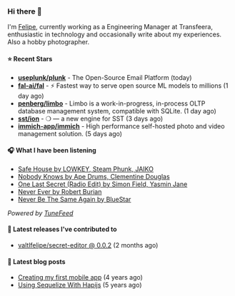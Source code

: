 ### Hi there 👋

I'm [Felipe](https://felipevm.com), currently working as a Engineering Manager at Transfeera, enthusiastic in technology and occasionally write about my experiences. Also a hobby photographer.

#### ⭐ Recent Stars
- **[useplunk/plunk](https://github.com/useplunk/plunk)** - The Open-Source Email Platform (today)
- **[fal-ai/fal](https://github.com/fal-ai/fal)** - ⚡ Fastest way to serve open source ML models to millions (1 day ago)
- **[penberg/limbo](https://github.com/penberg/limbo)** - Limbo is a work-in-progress, in-process OLTP database management system, compatible with SQLite. (1 day ago)
- **[sst/ion](https://github.com/sst/ion)** - ❍ — a new engine for SST (3 days ago)
- **[immich-app/immich](https://github.com/immich-app/immich)** - High performance self-hosted photo and video management solution. (5 days ago)

#### 🎧 What I have been listening
- [Safe House by LOWKEY, Steam Phunk, JAIKO](https://open.spotify.com/track/09fYMdR8lPHQKgyQ2URs7a)
- [Nobody Knows by Ape Drums, Clementine Douglas](https://open.spotify.com/track/3vF2wvLHg3QK1MwqeiUOUb)
- [One Last Secret (Radio Edit) by Simon Field, Yasmin Jane](https://open.spotify.com/track/1LMQeE7wuTm2bcadZkWYYu)
- [Never Ever by Robert Burian](https://open.spotify.com/track/5w9I2F2fzgqkeQ2xQDMlsz)
- [Never Be The Same Again by BlueStar](https://open.spotify.com/track/1ilT0hMNhuh8mqR6PmdxwO)

_Powered by [TuneFeed](https://tunefeed.app?ref=valtlfelipe-gh-profile)_ 

#### 🚀 Latest releases I've contributed to


- [valtlfelipe/secret-editor @ 0.0.2](https://github.com/valtlfelipe/secret-editor/releases/tag/0.0.2) (2 months ago)

#### 📄 Latest blog posts
- [Creating my first mobile app](https://felipevm.com/posts/creating-my-first-mobile-app/) (4 years ago)
- [Using Sequelize With Hapijs](https://felipevm.com/posts/using-sequelize-with-hapijs/) (5 years ago)
